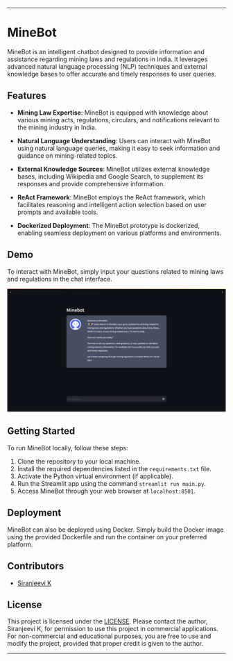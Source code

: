 
---

# MineBot

MineBot is an intelligent chatbot designed to provide information and assistance regarding mining laws and regulations in India. It leverages advanced natural language processing (NLP) techniques and external knowledge bases to offer accurate and timely responses to user queries.

## Features

- **Mining Law Expertise**: MineBot is equipped with knowledge about various mining acts, regulations, circulars, and notifications relevant to the mining industry in India.

- **Natural Language Understanding**: Users can interact with MineBot using natural language queries, making it easy to seek information and guidance on mining-related topics.

- **External Knowledge Sources**: MineBot utilizes external knowledge bases, including Wikipedia and Google Search, to supplement its responses and provide comprehensive information.

- **ReAct Framework**: MineBot employs the ReAct framework, which facilitates reasoning and intelligent action selection based on user prompts and available tools.

- **Dockerized Deployment**: The MineBot prototype is dockerized, enabling seamless deployment on various platforms and environments.

## Demo

To interact with MineBot, simply input your questions related to mining laws and regulations in the chat interface.

![UI](UI.png)

## Getting Started

To run MineBot locally, follow these steps:

1. Clone the repository to your local machine.
2. Install the required dependencies listed in the `requirements.txt` file.
3. Activate the Python virtual environment (if applicable).
4. Run the Streamlit app using the command `streamlit run main.py`.
5. Access MineBot through your web browser at `localhost:8501`.

## Deployment

MineBot can also be deployed using Docker. Simply build the Docker image using the provided Dockerfile and run the container on your preferred platform.

## Contributors

- [Siranjeevi K](https://github.com/SiranjeeviK)

## License

This project is licensed under the [LICENSE](LICENSE). 
Please contact the author, Siranjeevi K, for permission to use this project in commercial applications. 
For non-commercial and educational purposes, you are free to use and modify the project, provided that proper credit is given to the author.

---
